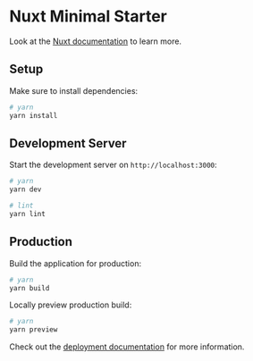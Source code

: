 # Nuxt Minimal Starter

Look at the [Nuxt documentation](https://nuxt.com/docs/getting-started/introduction) to learn more.

## Setup

Make sure to install dependencies:

```bash
# yarn
yarn install

```

## Development Server

Start the development server on `http://localhost:3000`:

```bash
# yarn
yarn dev

# lint
yarn lint
```

## Production

Build the application for production:

```bash
# yarn
yarn build

```

Locally preview production build:

```bash
# yarn
yarn preview

```

Check out the [deployment documentation](https://nuxt.com/docs/getting-started/deployment) for more information.
